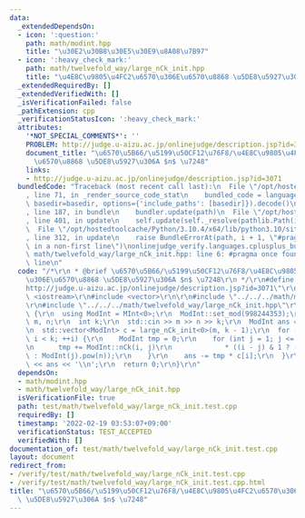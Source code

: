 ```yaml
---
data:
  _extendedDependsOn:
  - icon: ':question:'
    path: math/modint.hpp
    title: "\u30E2\u30B8\u30E5\u30E9\u8A08\u7B97"
  - icon: ':heavy_check_mark:'
    path: math/twelvefold_way/large_nCk_init.hpp
    title: "\u4E8C\u9805\u4FC2\u6570\u306E\u6570\u8868 \u5DE8\u5927\u306A $n$ \u7248"
  _extendedRequiredBy: []
  _extendedVerifiedWith: []
  _isVerificationFailed: false
  _pathExtension: cpp
  _verificationStatusIcon: ':heavy_check_mark:'
  attributes:
    '*NOT_SPECIAL_COMMENTS*': ''
    PROBLEM: http://judge.u-aizu.ac.jp/onlinejudge/description.jsp?id=3071
    document_title: "\u6570\u5B66/\u5199\u50CF12\u76F8/\u4E8C\u9805\u4FC2\u6570\u306E\
      \u6570\u8868 \u5DE8\u5927\u306A $n$ \u7248"
    links:
    - http://judge.u-aizu.ac.jp/onlinejudge/description.jsp?id=3071
  bundledCode: "Traceback (most recent call last):\n  File \"/opt/hostedtoolcache/Python/3.10.4/x64/lib/python3.10/site-packages/onlinejudge_verify/documentation/build.py\"\
    , line 71, in _render_source_code_stat\n    bundled_code = language.bundle(stat.path,\
    \ basedir=basedir, options={'include_paths': [basedir]}).decode()\n  File \"/opt/hostedtoolcache/Python/3.10.4/x64/lib/python3.10/site-packages/onlinejudge_verify/languages/cplusplus.py\"\
    , line 187, in bundle\n    bundler.update(path)\n  File \"/opt/hostedtoolcache/Python/3.10.4/x64/lib/python3.10/site-packages/onlinejudge_verify/languages/cplusplus_bundle.py\"\
    , line 401, in update\n    self.update(self._resolve(pathlib.Path(included), included_from=path))\n\
    \  File \"/opt/hostedtoolcache/Python/3.10.4/x64/lib/python3.10/site-packages/onlinejudge_verify/languages/cplusplus_bundle.py\"\
    , line 312, in update\n    raise BundleErrorAt(path, i + 1, \"#pragma once found\
    \ in a non-first line\")\nonlinejudge_verify.languages.cplusplus_bundle.BundleErrorAt:\
    \ math/twelvefold_way/large_nCk_init.hpp: line 6: #pragma once found in a non-first\
    \ line\n"
  code: "/*\r\n * @brief \u6570\u5B66/\u5199\u50CF12\u76F8/\u4E8C\u9805\u4FC2\u6570\
    \u306E\u6570\u8868 \u5DE8\u5927\u306A $n$ \u7248\r\n */\r\n#define PROBLEM \"\
    http://judge.u-aizu.ac.jp/onlinejudge/description.jsp?id=3071\"\r\n\r\n#include\
    \ <iostream>\r\n#include <vector>\r\n\r\n#include \"../../../math/modint.hpp\"\
    \r\n#include \"../../../math/twelvefold_way/large_nCk_init.hpp\"\r\n\r\nint main()\
    \ {\r\n  using ModInt = MInt<0>;\r\n  ModInt::set_mod(998244353);\r\n  long long\
    \ m, n;\r\n  int k;\r\n  std::cin >> m >> n >> k;\r\n  ModInt ans = ModInt(m).pow(n);\r\
    \n  std::vector<ModInt> c = large_nCk_init<0>(m, k - 1);\r\n  for (int i = 1;\
    \ i < k; ++i) {\r\n    ModInt tmp = 0;\r\n    for (int j = 1; j <= i; ++j) {\r\
    \n      tmp += ModInt::nCk(i, j)\r\n             * ((i - j) & 1 ? -ModInt(j).pow(n)\
    \ : ModInt(j).pow(n));\r\n    }\r\n    ans -= tmp * c[i];\r\n  }\r\n  std::cout\
    \ << ans << '\\n';\r\n  return 0;\r\n}\r\n"
  dependsOn:
  - math/modint.hpp
  - math/twelvefold_way/large_nCk_init.hpp
  isVerificationFile: true
  path: test/math/twelvefold_way/large_nCk_init.test.cpp
  requiredBy: []
  timestamp: '2022-02-19 03:53:07+09:00'
  verificationStatus: TEST_ACCEPTED
  verifiedWith: []
documentation_of: test/math/twelvefold_way/large_nCk_init.test.cpp
layout: document
redirect_from:
- /verify/test/math/twelvefold_way/large_nCk_init.test.cpp
- /verify/test/math/twelvefold_way/large_nCk_init.test.cpp.html
title: "\u6570\u5B66/\u5199\u50CF12\u76F8/\u4E8C\u9805\u4FC2\u6570\u306E\u6570\u8868\
  \ \u5DE8\u5927\u306A $n$ \u7248"
---
```

